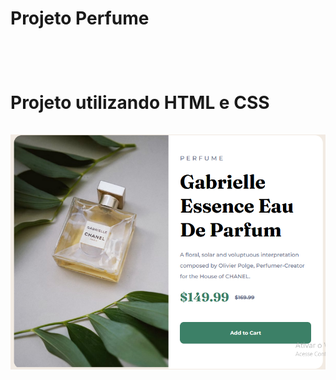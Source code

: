 <h1> Projeto Perfume <h1>
<br>
<p> Projeto utilizando HTML e CSS
<br>
<br>

<img src="https://github.com/Willianpontes/projeto-newPerfum/blob/main/img/read%20me.png?raw=true">
